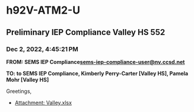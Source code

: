 # h92V-ATM2-U
## Preliminary IEP Compliance Valley HS 552
### Dec 2, 2022, 4:45:21 PM
**FROM: SEMS IEP Compliance<sems-iep-compliance-user@nv.ccsd.net>**

**TO: to SEMS IEP Compliance, Kimberly Perry-Carter [Valley HS], Pamela Mohr [Valley HS]**


Greetings, 





* [Attachment: Valley.xlsx](h92V-ATM2-U-attachment-1.xlsx)
